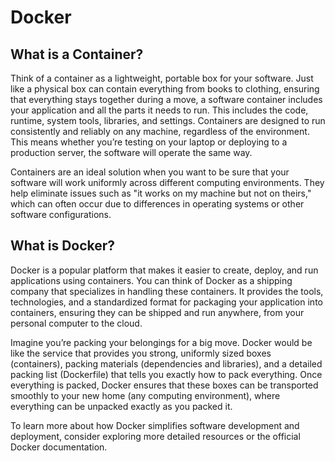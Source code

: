 # Docker
## What is a Container?

Think of a container as a lightweight, portable box for your software. Just like a physical box can contain everything from books to clothing, ensuring that everything stays together during a move, a software container includes your application and all the parts it needs to run. This includes the code, runtime, system tools, libraries, and settings. Containers are designed to run consistently and reliably on any machine, regardless of the environment. This means whether you’re testing on your laptop or deploying to a production server, the software will operate the same way.

Containers are an ideal solution when you want to be sure that your software will work uniformly across different computing environments. They help eliminate issues such as "it works on my machine but not on theirs," which can often occur due to differences in operating systems or other software configurations.

## What is Docker?

Docker is a popular platform that makes it easier to create, deploy, and run applications using containers. You can think of Docker as a shipping company that specializes in handling these containers. It provides the tools, technologies, and a standardized format for packaging your application into containers, ensuring they can be shipped and run anywhere, from your personal computer to the cloud.

Imagine you’re packing your belongings for a big move. Docker would be like the service that provides you strong, uniformly sized boxes (containers), packing materials (dependencies and libraries), and a detailed packing list (Dockerfile) that tells you exactly how to pack everything. Once everything is packed, Docker ensures that these boxes can be transported smoothly to your new home (any computing environment), where everything can be unpacked exactly as you packed it.

To learn more about how Docker simplifies software development and deployment, consider exploring more detailed resources or the official Docker documentation.